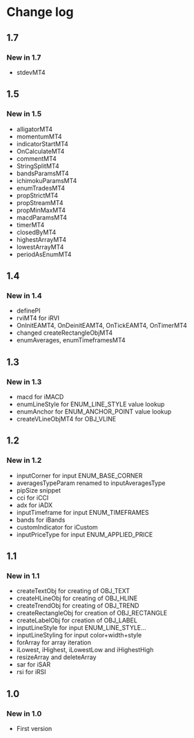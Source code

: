 # Change log

## 1.7

### New in 1.7

* stdevMT4

## 1.5

### New in 1.5

* alligatorMT4
* momentumMT4
* indicatorStartMT4
* OnCalculateMT4
* commentMT4
* StringSplitMT4
* bandsParamsMT4
* ichimokuParamsMT4
* enumTradesMT4
* propStrictMT4
* propStreamMT4
* propMinMaxMT4
* macdParamsMT4
* timerMT4
* closedByMT4
* highestArrayMT4
* lowestArrayMT4
* periodAsEnumMT4

## 1.4

### New in 1.4

* definePI
* rviMT4 for iRVI
* OnInitEAMT4, OnDeinitEAMT4, OnTickEAMT4, OnTimerMT4
* changed createRectangleObjMT4
* enumAverages, enumTimeframesMT4

## 1.3

### New in 1.3

* macd for iMACD
* enumLineStyle for ENUM_LINE_STYLE value lookup
* enumAnchor for ENUM_ANCHOR_POINT value lookup
* createVLineObjMT4 for OBJ_VLINE

## 1.2

### New in 1.2

* inputCorner for input ENUM_BASE_CORNER
* averagesTypeParam renamed to inputAveragesType
* pipSize snippet
* cci for iCCI
* adx for iADX
* inputTimeframe for input ENUM_TIMEFRAMES
* bands for iBands
* customIndicator for iCustom
* inputPriceType for input ENUM_APPLIED_PRICE

## 1.1

### New in 1.1

* createTextObj for creating of OBJ_TEXT
* createHLineObj for creating of OBJ_HLINE
* createTrendObj for creating of OBJ_TREND
* createRectangleObj for creation of OBJ_RECTANGLE
* createLabelObj for creation of OBJ_LABEL
* inputLineStyle for input ENUM_LINE_STYLE...
* inputLineStyling for input color+width+style
* forArray for array iteration
* iLowest, iHighest, iLowestLow and iHighestHigh
* resizeArray and deleteArray
* sar for iSAR
* rsi for iRSI

## 1.0

### New in 1.0

* First version